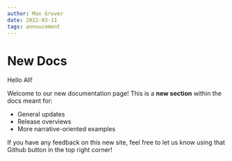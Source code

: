 ```yaml
---
author: Max Grover
date: 2022-03-11
tags: annoucement
---
```


# New Docs

Hello All!

Welcome to our new documentation page! This is a **new section** within the docs meant for:
* General updates
* Release overviews
* More narrative-oriented examples

If you have any feedback on this new site, feel free to let us know using that Github button in the top right corner!